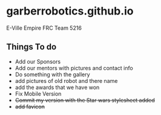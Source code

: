 # garberrobotics.github.io
E-Ville Empire FRC Team 5216


## Things To do
* Add our Sponsors
* Add our mentors with pictures and contact info
* Do something with the gallery
* add pictures of old robot and there name
* add the awards that we have won
* Fix Mobile Version
* ~~Commit my version with the Star wars stylesheet added~~
* ~~add favicon~~
